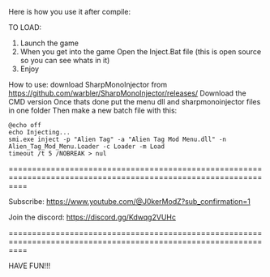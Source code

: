 Here is how you use it after compile:

TO LOAD:
1) Launch the game 
2) When you get into the game Open the Inject.Bat file (this is open source so you can see whats in it)
3) Enjoy

How to use:
download SharpMonoInjector from https://github.com/warbler/SharpMonoInjector/releases/ 
Download the CMD version
Once thats done put the menu dll and sharpmonoinjector files in one folder
Then make a new batch file with this:

```
@echo off
echo Injecting...
smi.exe inject -p "Alien Tag" -a "Alien Tag Mod Menu.dll" -n Alien_Tag_Mod_Menu.Loader -c Loader -m Load
timeout /t 5 /NOBREAK > nul
```
================================================================================================================

Subscribe:
https://www.youtube.com/@J0kerModZ?sub_confirmation=1

Join the discord:
https://discord.gg/Kdwqg2VUHc 

================================================================================================================

HAVE FUN!!!
